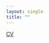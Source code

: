 ```yaml
---
layout: single
title: ""
---
```

[CV](https://www.dropbox.com/scl/fi/ewdhj86v2sfucm8n8nad5/Yeowoon_CV_Jan24.pdf?rlkey=ksy57ljvoby8sr67oz58u3594&dl=0)
